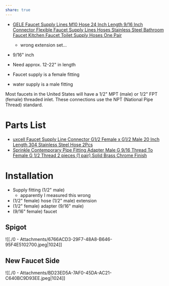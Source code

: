 ```yaml
---
share: true
---
```

- [GELE Faucet Supply Lines M10 Hose 24 Inch Length 9/16 Inch Connector Flexible Faucet Supply Lines Hoses Stainless Steel Bathroom Faucet Kitchen Faucet Toilet Supply Hoses One Pair](https://www.amazon.com/gp/product/B09C7SYVJ4/)
    - wrong extension set...

- 9/16" inch 
- Need approx. 12-22" in length


- Faucet supply is a female fitting
- water supply is a male fitting


Most faucets in the United States will have a 1/2" MPT (male) or 1/2" FPT (female) threaded inlet. These connections use the NPT (National Pipe Thread) standard.

# Parts List
- [uxcell Faucet Supply Line Connector G1/2 Female x G1/2 Male 20 Inch Length 304 Stainless Steel Hose 2Pcs](https://www.amazon.com/uxcell-Faucet-Connector-Braided-Stainless/dp/B07VBN413Q/)
- [Sprinkle Contemporary Pipe Fitting Adapter Male G 9/16 Thread To Female G 1/2 Thread 2 pieces (1 pair),Solid Brass Chrome Finish](https://www.amazon.com/Contemporary-Fitting-Adapter-Thread-Female/dp/B07WMFKZB9/)

# Installation
- Supply fitting (1/2" male)
    - apparently I measured this wrong
- (1/2" female) hose (1/2" male) extension 
- (1/2" female) adapter (9/16" male)
- (9/16" female) faucet

## Spigot
![[./0 - Attachments/6766ACD3-29F7-48A8-B646-95F4E5102700.jpeg|1024]]

## New Faucet Side
![[./0 - Attachments/BD23ED5A-7AF0-45DA-AC21-C640BC9D93EE.jpeg|1024]]
